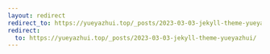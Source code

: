 ```yaml
---
layout: redirect
redirect_to: https://yueyazhui.top/_posts/2023-03-03-jekyll-theme-yueyazhui/
redirect:
  to: https://yueyazhui.top/_posts/2023-03-03-jekyll-theme-yueyazhui/
---
```

